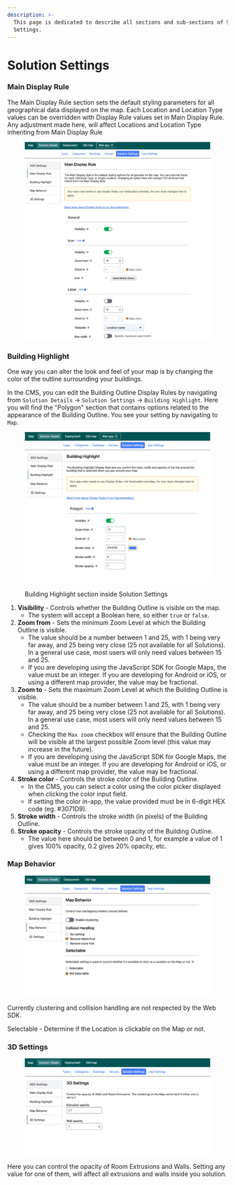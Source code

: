 ```yaml
---
description: >-
  This page is dedicated to describe all sections and sub-sections of Solution
  Settings.
---
```


# Solution Settings

### Main Display Rule

The Main Display Rule section sets the default styling parameters for all geographical data displayed on the map. Each Location and Location Type values can be overridden with Display Rule values set in Main Display Rule. Any adjustment made here, will affect Locations and Location Type inheriting from Main Display Rule

<figure><img src="../../.gitbook/assets/Screenshot 2024-02-12 at 14.22.02.png" alt=""><figcaption></figcaption></figure>

### Building Highlight

One way you can alter the look and feel of your map is by changing the color of the outline surrounding your buildings.

In the CMS, you can edit the Building Outline Display Rules by navigating from `Solution Details` -> `Solution Settings` -> `Building Highlight`. Here you will find the "Polygon" section that contains options related to the appearance of the Building Outline. You see your setting by navigating to `Map`.

<figure><img src="../../.gitbook/assets/Screenshot 2024-02-12 at 14.20.19.png" alt=""><figcaption><p>Building Highlight section inside Solution Settings</p></figcaption></figure>

1. **Visibility** - Controls whether the Building Outline is visible on the map.
   * The system will accept a Boolean here, so either `true` or `false`.
2. **Zoom from** - Sets the minimum Zoom Level at which the Building Outline is visible.
   * The value should be a number between 1 and 25, with 1 being very far away, and 25 being very close (25 not available for all Solutions). In a general use case, most users will only need values between 15 and 25.
   * If you are developing using the JavaScript SDK for Google Maps, the value must be an integer. If you are developing for Android or iOS, or using a different map provider, the value may be fractional.
3. **Zoom to** - Sets the maximum Zoom Level at which the Building Outline is visible.
   * The value should be a number between 1 and 25, with 1 being very far away, and 25 being very close (25 not available for all Solutions). In a general use case, most users will only need values between 15 and 25.
   * Checking the `Max zoom` checkbox will ensure that the Building Outline will be visible at the largest possible Zoom level (this value may increase in the future).
   * If you are developing using the JavaScript SDK for Google Maps, the value must be an integer. If you are developing for Android or iOS, or using a different map provider, the value may be fractional.
4. **Stroke color** - Controls the stroke color of the Building Outline.
   * In the CMS, you can select a color using the color picker displayed when clicking the color input field.
   * If setting the color in-app, the value provided must be in 6-digit HEX code (eg. #3071D9).
5. **Stroke width** - Controls the stroke width (in pixels) of the Building Outline.
6. **Stroke opacity** - Controls the stroke opacity of the Building Outline.
   * The value here should be between 0 and 1, for example a value of 1 gives 100% opacity, 0.2 gives 20% opacity, etc.

### Map Behavior

<figure><img src="../../.gitbook/assets/Screenshot 2024-02-12 at 14.32.14.png" alt=""><figcaption></figcaption></figure>

Currently clustering and collision handling are not respected by the Web SDK.

Selectable - Determine if the Location is clickable on the Map or not.

### 3D Settings

<figure><img src="../../.gitbook/assets/Screenshot 2024-02-12 at 14.39.37.png" alt=""><figcaption></figcaption></figure>

Here you can control the opacity of Room Extrusions and Walls. Setting any value for one of them, will affect all extrusions and walls inside you solution.
